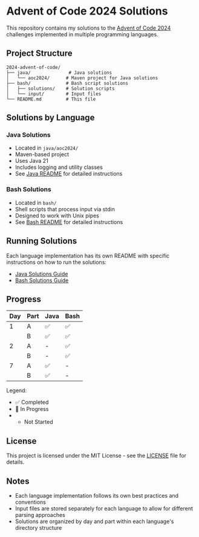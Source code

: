 # Advent of Code 2024 Solutions

This repository contains my solutions to the [Advent of Code 2024](https://adventofcode.com/2024) challenges implemented in multiple programming languages.

## Project Structure

```
2024-advent-of-code/
├── java/              # Java solutions
│   └── aoc2024/      # Maven project for Java solutions
├── bash/             # Bash script solutions
│   ├── solutions/    # Solution scripts
│   └── input/        # Input files
└── README.md         # This file
```

## Solutions by Language

### Java Solutions
- Located in `java/aoc2024/`
- Maven-based project
- Uses Java 21
- Includes logging and utility classes
- See [Java README](java/aoc2024/README.md) for detailed instructions

### Bash Solutions
- Located in `bash/`
- Shell scripts that process input via stdin
- Designed to work with Unix pipes
- See [Bash README](bash/README.md) for detailed instructions

## Running Solutions

Each language implementation has its own README with specific instructions on how to run the solutions:

- [Java Solutions Guide](java/aoc2024/README.md)
- [Bash Solutions Guide](bash/README.md)

## Progress

| Day | Part | Java | Bash |
|-----|------|------|------|
| 1   | A    | ✅   | ✅   |
|     | B    | ✅   | ✅   |
| 2   | A    | -    | ✅   |
|     | B    | -    | ✅   |
| 7   | A    | ✅   | -    |
|     | B    | ✅   | -    |

Legend:
- ✅ Completed
- 🚧 In Progress
- - Not Started

## License

This project is licensed under the MIT License - see the [LICENSE](LICENSE) file for details.

## Notes

- Each language implementation follows its own best practices and conventions
- Input files are stored separately for each language to allow for different parsing approaches
- Solutions are organized by day and part within each language's directory structure
